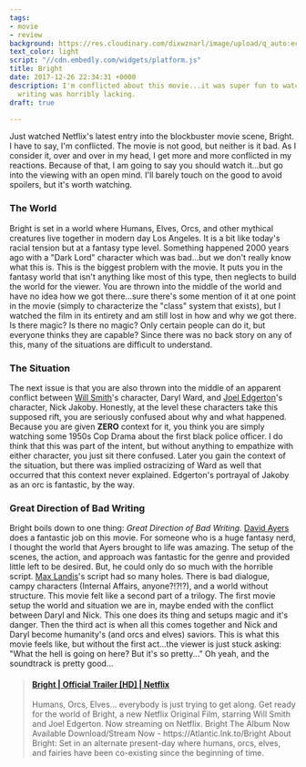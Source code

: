 ```yaml
---
tags:
- movie
- review
background: https://res.cloudinary.com/dixwznarl/image/upload/q_auto:eco/notebook/bright-movie.jpg
text_color: light
script: "//cdn.embedly.com/widgets/platform.js"
title: Bright
date: 2017-12-26 22:34:31 +0000
description: I'm conflicted about this movie...it was super fun to watch, but the
  writing was horribly lacking.
draft: true

---
```

Just watched Netflix's latest entry into the blockbuster movie scene, Bright.  I have to say, I'm conflicted.  The movie is not good, but neither is it bad.  As I consider it, over and over in my head, I get more and more conflicted in my reactions.  Because of that, I am going to say you should watch it...but go into the viewing with an open mind.  I'll barely touch on the good to avoid spoilers, but it's worth watching.

###  The World

Bright is set in a world where Humans, Elves, Orcs, and other mythical creatures live together in modern day Los Angeles.  It is a bit like today's racial tension but at a fantasy type level.  Something happened 2000 years ago with a "Dark Lord" character which was bad...but we don't really know what this is.  This is the biggest problem with the movie.  It puts you in the fantasy world that isn't anything like most of this type, then neglects to build the world for the viewer.  You are thrown into the middle of the world and have no idea how we got there...sure there's some mention of it at one point in the movie (simply to characterize the "class" system that exists), but I watched the film in its entirety and am still lost in how and why we got there.  Is there magic?  Is there no magic?  Only certain people can do it, but everyone thinks they are capable?  Since there was no back story on any of this, many of the situations are difficult to understand.

###  The Situation

The next issue is that you are also thrown into the middle of an apparent conflict between [Will Smith](https://en.wikipedia.org/wiki/Will_Smith "Will Smith")'s character, Daryl Ward, and [Joel Edgerton](https://en.wikipedia.org/wiki/Joel_Edgerton "Joel Edgerton")'s character, Nick Jakoby.  Honestly, at the level these characters take this supposed rift, you are seriously confused about why and what happened.  Because you are given **ZERO** context for it, you think you are simply watching some 1950s Cop Drama about the first black police officer.  I do think that this was part of the intent, but without anything to empathize with either character, you just sit there confused.  Later you gain the context of the situation, but there was implied ostracizing of Ward as well that occurred that this context never explained.  Edgerton's portrayal of Jakoby as an orc is fantastic, by the way. 

###  Great Direction of Bad Writing

Bright boils down to one thing: _Great Direction of Bad Writing._  [David Ayers](https://en.wikipedia.org/wiki/David_Ayer "David Ayers") does a fantastic job on this movie.  For someone who is a huge fantasy nerd, I thought the world that Ayers brought to life was amazing.  The setup of the scenes, the action, and approach was fantastic for the genre and provided little left to be desired.  But, he could only do so much with the horrible script.  [Max Landis](https://en.wikipedia.org/wiki/Max_Landis "Max Landis")'s script had so many holes.  There is bad dialogue, campy characters (Internal Affairs, anyone?!?!?), and a world without structure.  This movie felt like a second part of a trilogy.  The first movie setup the world and situation we are in, maybe ended with the conflict between Daryl and Nick.  This one does its thing and setups magic and it's danger.  Then the third act is when all this comes together and Nick and Daryl become humanity's (and orcs and elves) saviors.  This is what this movie feels like, but without the first act...the viewer is just stuck asking: "What the hell is going on here?  But it's so pretty..."  Oh yeah, and the soundtrack is pretty good...

<blockquote class="embedly-card" data-card-key="bdfeaf9e6c274fb9a648b7a58a607e12"><h4><a href="https://www.youtube.com/watch?v=6EZCBSsBxko">Bright | Official Trailer [HD] | Netflix</a></h4><p>Humans, Orcs, Elves... everybody is just trying to get along. Get ready for the world of Bright, a new Netflix Original Film, starring Will Smith and Joel Edgerton. Now streaming on Netflix. Bright The Album Now Available Download/Stream Now - https://Atlantic.lnk.to/Bright About Bright: Set in an alternate present-day where humans, orcs, elves, and fairies have been co-existing since the beginning of time.</p></blockquote>
